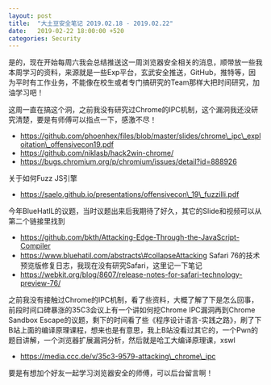 ```yaml
---
layout: post
title:  "大土豆安全笔记 2019.02.18 - 2019.02.22"
date:   2019-02-22 18:00:00 +520
categories: Security
---
```


是的，现在开始每周六我会总结推送这一周浏览器安全相关的消息，顺带放一些我本周学习的资料，来源就是一些Exp平台，玄武安全推送，GitHub，推特等，因为平时有工作业务，不能像在校生或者专门搞研究的Team那样大把时间研究，加油学习吧！

这周一直在搞这个洞，之前我没有研究过Chrome的IPC机制，这个漏洞我还没研究清楚，要是有师傅可以指点一下，感激不尽！

- https://github.com/phoenhex/files/blob/master/slides/chrome\_ipc\_exploitation\_offensivecon19.pdf
- https://github.com/niklasb/hack2win-chrome/
- https://bugs.chromium.org/p/chromium/issues/detail?id=888926

关于如何Fuzz JS引擎
- https://saelo.github.io/presentations/offensivecon\_19\_fuzzilli.pdf

今年BlueHatIL的议题，当时议题出来后我期待了好久，其它的Slide和视频可以从第二个链接里找到
- https://github.com/bkth/Attacking-Edge-Through-the-JavaScript-Compiler
- https://www.bluehatil.com/abstracts\#collapseAttacking
Safari 76的技术预览版修复日志，我现在没有研究Safari，这里记一下笔记
- https://webkit.org/blog/8607/release-notes-for-safari-technology-preview-76/

之前我没有接触过Chrome的IPC机制，看了些资料，大概了解了下是怎么回事，前段时间口碑暴涨的35C3会议上有一个讲如何挖Chrome IPC漏洞再到Chrome Sandbox Escape的议题，剩下的时间看了些《程序设计语言-实践之路》，刷了下B站上面的编译原理课程，想来也是有意思，我上B站没看过其它的，一个Pwn的题目讲解，一个浏览器扩展漏洞分析，然后就是哈工大编译原理课，xswl
- https://media.ccc.de/v/35c3-9579-attacking\_chrome\_ipc

要是有想加个好友一起学习浏览器安全的师傅，可以后台留言啊！





